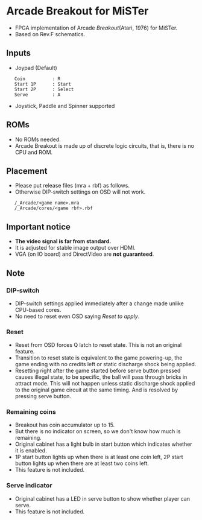 # Arcade Breakout for MiSTer

+ FPGA implementation of Arcade _Breakout_(Atari, 1976) for MiSTer.
+ Based on Rev.F schematics.

## Inputs
+ Joypad (Default)
```
   Coin          : R
   Start 1P      : Start
   Start 2P      : Select
   Serve         : A
```
+ Joystick, Paddle and Spinner supported

## ROMs
+ No ROMs needed.
+ Arcade Breakout is made up of discrete logic circuits, that is, there is no CPU and ROM.

## Placement
+ Please put release files (mra + rbf) as follows.
+ Otherwise DIP-switch settings on OSD will not work.
```
   /_Arcade/<game name>.mra
   /_Arcade/cores/<game rbf>.rbf
```

## Important notice
+ **The video signal is far from standard.**
+ It is adjusted for stable image output over HDMI.
+ VGA (on IO board) and DirectVideo are **not guaranteed**.

## Note
### DIP-switch
+ DIP-switch settings applied immediately after a change made unlike CPU-based cores.
+ No need to reset even OSD saying *Reset to apply*.

### Reset
+ Reset from OSD forces Q latch to reset state. This is not an original feature.
+ Transition to reset state is equivalent to the game powering-up, the game ending with no credits left or static discharge shock being applied.
+ Resetting right after the game started before serve button pressed causes illegal state, to be specific, the ball will pass through bricks in attract mode. 
This will not happen unless static discharge shock applied to the original game circuit at the same timing. And is resolved by pressing serve button. 

### Remaining coins
+ Breakout has coin accumulator up to 15.
+ But there is no indicator on screen, so we don't know how much is remaining.
+ Original cabinet has a light bulb in start button which indicates whether it is enabled.
+ 1P start button lights up when there is at least one coin left, 2P start button lights up when there are at least two coins left.
+ This feature is not included.

### Serve indicator
+ Original cabinet has a LED in serve button to show whether player can serve.
+ This feature is not included.